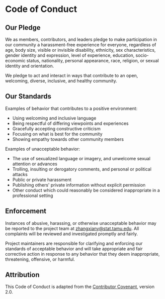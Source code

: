 # Code of Conduct

## Our Pledge

We as members, contributors, and leaders pledge to make participation in our community a harassment-free experience for everyone, regardless of age, body size, visible or invisible disability, ethnicity, sex characteristics, gender identity and expression, level of experience, education, socio-economic status, nationality, personal appearance, race, religion, or sexual identity and orientation.

We pledge to act and interact in ways that contribute to an open, welcoming, diverse, inclusive, and healthy community.

## Our Standards

Examples of behavior that contributes to a positive environment:

* Using welcoming and inclusive language
* Being respectful of differing viewpoints and experiences
* Gracefully accepting constructive criticism
* Focusing on what is best for the community
* Showing empathy towards other community members

Examples of unacceptable behavior:

* The use of sexualized language or imagery, and unwelcome sexual attention or advances
* Trolling, insulting or derogatory comments, and personal or political attacks
* Public or private harassment
* Publishing others' private information without explicit permission
* Other conduct which could reasonably be considered inappropriate in a professional setting

## Enforcement

Instances of abusive, harassing, or otherwise unacceptable behavior may be reported to the project team at zhangxiany@stat.tamu.edu. All complaints will be reviewed and investigated promptly and fairly.

Project maintainers are responsible for clarifying and enforcing our standards of acceptable behavior and will take appropriate and fair corrective action in response to any behavior that they deem inappropriate, threatening, offensive, or harmful.

## Attribution

This Code of Conduct is adapted from the [Contributor Covenant](https://www.contributor-covenant.org), version 2.0.
